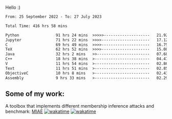 Hello :)


<!--START_SECTION:waka-->

```txt
From: 25 September 2022 - To: 27 July 2023

Total Time: 416 hrs 58 mins

Python                91 hrs 24 mins  >>>>>--------------------   21.92 %
Jupyter               71 hrs 22 mins  >>>>---------------------   17.12 %
C                     69 hrs 49 mins  >>>>---------------------   16.75 %
TeX                   62 hrs 52 mins  >>>>---------------------   15.08 %
Java                  32 hrs 2 mins   >>-----------------------   07.68 %
C++                   18 hrs 38 mins  >------------------------   04.47 %
V                     11 hrs 54 mins  >------------------------   02.86 %
Text                  11 hrs 51 mins  >------------------------   02.85 %
ObjectiveC            10 hrs 8 mins   >------------------------   02.43 %
Assembly              9 hrs 33 mins   >------------------------   02.29 %
```

<!--END_SECTION:waka-->

## Some of my work: 

A toolbox that implements different membership inference attacks and benchmark: [MIAE](https://github.com/RPI-DSPlab) [![wakatime](https://wakatime.com/badge/user/18ac89f5-baf8-49e6-a5ee-d9272435ce3a/project/3e6541fd-578f-4d9d-9080-f2a42b2d10e1.svg)](https://wakatime.com/badge/user/18ac89f5-baf8-49e6-a5ee-d9272435ce3a/project/3e6541fd-578f-4d9d-9080-f2a42b2d10e1) [![wakatime](https://wakatime.com/badge/user/18ac89f5-baf8-49e6-a5ee-d9272435ce3a/project/5d5826e9-c6d6-4d86-8b00-0d1608c5f167.svg)](https://wakatime.com/badge/user/18ac89f5-baf8-49e6-a5ee-d9272435ce3a/project/5d5826e9-c6d6-4d86-8b00-0d1608c5f167)
